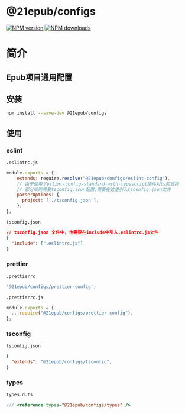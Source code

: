 # @21epub/configs

[![NPM version](https://img.shields.io/npm/v/@21epub/configs.svg?style=flat)](https://www.npmjs.com/package/@21epub/configs)
[![NPM downloads](http://img.shields.io/npm/dm/@21epub/configs.svg?style=flat)](https://www.npmjs.com/package/@21epub/configs)

# 简介

## Epub项目通用配置



## 安装

```sh
npm install --save-dev @21epub/configs
```


## 使用


### eslint

`.eslintrc.js`

```js
module.exports = {
    extends: require.resolve("@21epub/configs/eslint-config"),
  	// 由于使用了eslint-config-standard-with-typescript插件对ts的支持
  	// 部分规则需要tsconfig.json配置,需要在这里引入tsconfig.json文件
    parserOptions: {
      project: ['./tsconfig.json'],
    },
};
```

`tsconfig.json`

```json
// tsconfig.json 文件中，也需要在include中引入.eslintrc.js文件
{
  "include": [".eslintrc.js"]
}
```



### prettier

`.prettierrc`

```js
'@21epub/configs/prettier-config';
```

`.prettierrc.js`

```js
module.exports = {
  ...require("@21epub/configs/prettier-config"),
};
```



### tsconfig

`tsconfig.json`

```json
{
  "extends": "@21epub/configs/tsconfig",
}
```



### types

`types.d.ts`

```ts
/// <reference types="@21epub/configs/types" />
```
